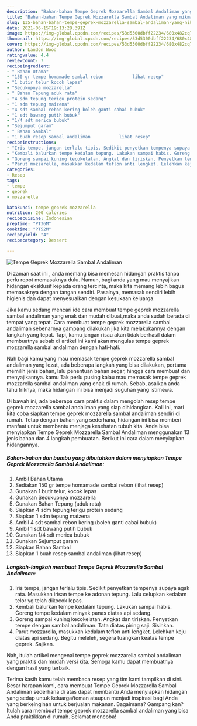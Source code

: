 ```yaml
---
description: "Bahan-bahan Tempe Geprek Mozzarella Sambal Andaliman yang nikmat Untuk Jualan"
title: "Bahan-bahan Tempe Geprek Mozzarella Sambal Andaliman yang nikmat Untuk Jualan"
slug: 135-bahan-bahan-tempe-geprek-mozzarella-sambal-andaliman-yang-nikmat-untuk-jualan
date: 2021-06-15T19:13:28.391Z
image: https://img-global.cpcdn.com/recipes/53d5300dbff22234/680x482cq70/tempe-geprek-mozzarella-sambal-andaliman-foto-resep-utama.jpg
thumbnail: https://img-global.cpcdn.com/recipes/53d5300dbff22234/680x482cq70/tempe-geprek-mozzarella-sambal-andaliman-foto-resep-utama.jpg
cover: https://img-global.cpcdn.com/recipes/53d5300dbff22234/680x482cq70/tempe-geprek-mozzarella-sambal-andaliman-foto-resep-utama.jpg
author: Landon Wood
ratingvalue: 4.4
reviewcount: 7
recipeingredient:
- " Bahan Utama"
- "150 gr tempe homamade sambal rebon           lihat resep"
- "1 butir telur kocok lepas"
- "Secukupnya mozzarella"
- " Bahan Tepung aduk rata"
- "4 sdm tepung terigu protein sedang"
- "1 sdm tepung maizena"
- "4 sdt sambal rebon kering boleh ganti cabai bubuk"
- "1 sdt bawang putih bubuk"
- "1/4 sdt merica bubuk"
- "Sejumput garam"
- " Bahan Sambal"
- "1 buah resep sambal andaliman           lihat resep"
recipeinstructions:
- "Iris tempe, jangan terlalu tipis. Sedikit penyetkan tempenya supaya agak rata. Masukkan irisan tempe ke adonan tepung. Lalu celupkan kedalam telor yg telah dikocok lepas."
- "Kembali balurkan tempe kedalam tepung. Lakukan sampai habis. Goreng tempe kedalam minyak panas diatas api sedang."
- "Goreng sampai kuning kecokelatan. Angkat dan tiriskan. Penyetkan tempe dengan sambal andaliman. Tata diatas piring saji. Sisihkan."
- "Parut mozzarella, masukkan kedalam teflon anti lengket. Lelehkan keju diatas api sedang. Begitu meleleh, segera tuangkan keatas tempe geprek. Sajikan."
categories:
- Resep
tags:
- tempe
- geprek
- mozzarella

katakunci: tempe geprek mozzarella 
nutrition: 200 calories
recipecuisine: Indonesian
preptime: "PT36M"
cooktime: "PT52M"
recipeyield: "4"
recipecategory: Dessert

---
```



![Tempe Geprek Mozzarella Sambal Andaliman](https://img-global.cpcdn.com/recipes/53d5300dbff22234/680x482cq70/tempe-geprek-mozzarella-sambal-andaliman-foto-resep-utama.jpg)

Di zaman  saat ini , anda memang bisa memesan hidangan praktis tanpa perlu repot memasaknya dulu. Namun, bagi anda yang mau menyajikan hidangan eksklusif kepada orang tercinta, maka kita memang lebih bagus memasaknya dengan tangan sendiri. Pasalnya, memasak sendiri lebih higienis dan dapat menyesuaikan dengan kesukaan keluarga.

Jika kamu sedang mencari ide cara membuat tempe geprek mozzarella sambal andaliman yang enak dan mudah dibuat,maka anda sudah berada di tempat yang tepat. Cara membuat tempe geprek mozzarella sambal andaliman  sebenarnya gampang dilakukan jika kita melakukannya dengan langkah yang tepat. Tapi, kamu jangan risau akan tidak berhasil dalam membuatnya 
sebab di artikel ini kami akan mengulas tempe geprek mozzarella sambal andaliman dengan hati-hati.  



Nah bagi kamu yang mau memasak tempe geprek mozzarella sambal andaliman yang lezat, ada beberapa langkah yang bisa dilakukan, pertama memilih jenis bahan, lalu penentuan bahan segar, hingga cara membuat dan menyajikannya. kamu Tak perlu pusing kalau mau memasak tempe geprek mozzarella sambal andaliman yang enak di rumah. Sebab, asalkan anda  tahu triknya, maka hidangan ini bisa menjadi suguhan yang istimewa.

Di bawah ini, ada beberapa cara praktis  dalam mengolah resep tempe geprek mozzarella sambal andaliman yang siap dihidangkan. Kali ini, mari kita coba siapkan tempe geprek mozzarella sambal andaliman sendiri di rumah. Tetap dengan bahan yang sederhana, hidangan ini bisa memberi manfaat untuk membantu menjaga kesehatan tubuh kita. Anda bisa menyiapkan Tempe Geprek Mozzarella Sambal Andaliman menggunakan 13 jenis bahan dan 4 langkah pembuatan. Berikut ini cara dalam menyiapkan hidangannya.

<!--inarticleads1-->

##### Bahan-bahan dan bumbu yang dibutuhkan dalam menyiapkan Tempe Geprek Mozzarella Sambal Andaliman:

1. Ambil  Bahan Utama
1. Sediakan 150 gr tempe homamade sambal rebon           (lihat resep)
1. Gunakan 1 butir telur, kocok lepas
1. Gunakan Secukupnya mozzarella
1. Gunakan  Bahan Tepung (aduk rata)
1. Siapkan 4 sdm tepung terigu protein sedang
1. Siapkan 1 sdm tepung maizena
1. Ambil 4 sdt sambal rebon kering (boleh ganti cabai bubuk)
1. Ambil 1 sdt bawang putih bubuk
1. Gunakan 1/4 sdt merica bubuk
1. Gunakan Sejumput garam
1. Siapkan  Bahan Sambal
1. Siapkan 1 buah resep sambal andaliman           (lihat resep)




<!--inarticleads2-->

##### Langkah-langkah membuat Tempe Geprek Mozzarella Sambal Andaliman:

1. Iris tempe, jangan terlalu tipis. Sedikit penyetkan tempenya supaya agak rata. Masukkan irisan tempe ke adonan tepung. Lalu celupkan kedalam telor yg telah dikocok lepas.
1. Kembali balurkan tempe kedalam tepung. Lakukan sampai habis. Goreng tempe kedalam minyak panas diatas api sedang.
1. Goreng sampai kuning kecokelatan. Angkat dan tiriskan. Penyetkan tempe dengan sambal andaliman. Tata diatas piring saji. Sisihkan.
1. Parut mozzarella, masukkan kedalam teflon anti lengket. Lelehkan keju diatas api sedang. Begitu meleleh, segera tuangkan keatas tempe geprek. Sajikan.




Nah, itulah artikel mengenai  tempe geprek mozzarella sambal andaliman  yang praktis dan mudah versi kita. Semoga kamu dapat membuatnya dengan hasil yang terbaik. 

Terima kasih kamu telah membaca resep yang tim kami tampilkan di sini. Besar harapan kami, cara membuat  Tempe Geprek Mozzarella Sambal Andaliman sederhana di atas dapat membantu Anda menyiapkan hidangan yang sedap untuk keluarga/teman ataupun menjadi inspirasi bagi Anda yang berkeinginan untuk berjualan makanan. Bagaimana? Gampang kan? Itulah cara membuat tempe geprek mozzarella sambal andaliman yang bisa Anda praktikkan di rumah. Selamat mencoba!

